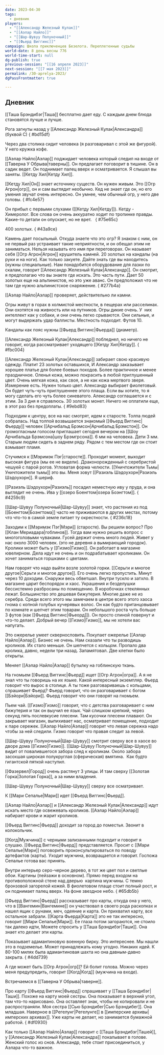 ```yaml
---
date: 2023-04-30
tags:
  - дневник
players:
  - "[[Александр Железный Кулак]]"
  - "[[Аэлар Найло]]"
  - "[[Шар-Шувуу Полуночный]]"
  - "[[Фьерд Виггинс]]"
campaign: Школа приключенцев Безелота. Переплетенные судьбы
world-date: 8 день весны 776
world-time-start: null
dg-publish: true
previous-session: "[[16 апреля 2023]]"
next-session: "[[7 мая 2023]]"
permalink: /30-aprelya-2023/
dgPassFrontmatter: true

---
```



## Дневник

[[Таша Брэндибэг\|Таша]] бесплатно дает еду. С каждым днем блюда становятся лучше и лучше.

Рога загнуты назад у [[Александр Железный Кулак\|Александра]] (буквой С)
{ #bd15df}


Через два столика сидит человека (я разговаривал с этой же фигурой). У него кружка кофе.

[[Аэлар Найло\|Аэлар]] поджидает человека который следил на входе от [[Таверна У Обрыва\|таверны]]. Он предлагает поговорит в тишине. Он в садик ведет. Он поднимает палец вверх и осматривается. Я слышал вы заняты. [[Кетду Хил\|Кетду Хил]]. 

[[Кетду Хил\|Он]] знает источнику существ. Он нужен живым. Это [[Огр Агрон\|огр]], он и сам выглядит необычно. Кед не знает где он, но его умения звучат очень интересно. Он умнее, чем обычный огр, у него две головы. 
{ #fc4e57}


Он прибыл с первыми слухами ([[Кетду Хил\|Кетду]]). Кетду - Химеролог. Все слова он очень аккуратно ходит по тропинке правды. Какие-то детали он опускает, но не врет.   
{ #75e65c}


400 золотых. 
{ #43a9ce}


Камень дает посыльный. Откуда знаете что это огр? Я знаком с ним, он не первый раз устраивает такие неприятности, и он обещал этим не заниматься. Нельзя называть его имя при переговорах. Он называет себя [[Огр Агрон\|Агрон]] крушитель камней. 20 золотых на кандалы (на руки и на ноги). Как только закуете. Дайте знать где вы находитесь (нужны специальные). Нам понадобится оборудование для лазки по скалам, говорит [[Александр Железный Кулак\|Александр]]. Он смотрит, я предполагаю что вы знаете где искать. Это часть пути. Дает 50 золотых еще на альпинистов, но это уже аванс. Он предположил что не там где нужно альпинистское снаряжение.
{ #277b4a}


[[Аэлар Найло\|Аэлар]] проверяет, действительно ли камни.

Огры живут в горах в холмистой местности, в пещерах или расселинах. Они охотятся на живность или на путников. Огры дикие очень. У  них интеллект как у собаки, и они очень легко срываются. Они сильные, и могут выдержать удар баллисты. Местность подходит. Футов 10.

Кандалы как пояс нужны [[Фьерд Виггинс\|Фьерда]] (диаметр).

[[Александр Железный Кулак\|Александр]] побледнел, но ничего не говорит, когда рассматривает уходящего [[Кетду Хил\|Кетду]].
{ #fbc004}


[[Александр Железный Кулак\|Александр]] забирает свою красивую одежду. Платит 23 золотых оставшихся, И Александр заказывает хорошее платье для более боевых походов. Более практичное и менее праздничное. Оленья кожа, можно покрасить в любой приглушенный цвет. Очень мягкая кожа, как своя, а не как кожа мертвого зверя. Измерение есть. Нужен только цвет. Александр выбирает фиолетовый. Он будет чуть-чуть приглушеннее этого плаща. Если вы хотите, то я могу сделать его чуть более синеватого. Александр соглашается и с этим. За 3 дня я справлюсь. 30 золотых монет. Ничего не оплатили еще, в этот раз без предоплаты.
{ #9ebd83}


Подходим к центру, все на нас смотрят, идем к старосте. Толпа людей собралась. Над толпой возвышается знакомый [[Фьерд Виггинс\|Фьерду]] человек [[Арчибальд Брэмсон\|Арчибальд Брэмстон]]. Он громогласным голосом приглашает сегодня вечером на [[Шоу Арчибальда Брэмсона\|шоу Брэмгрсона]]. 6 мм на человека. Дети 3 мм. Старым людям сидеть в заднем ряду. Рядом с тем местом где он стоит взмывает пламя.

Стучимся к [[Мэримэк Пэг\|старосте]]. Проходит момент, выходит высокая фигура (мы ее не видели). Драконорожденный с серебристой чешуей с парой рогов. Угловатая форма челюсти. [[Уничтожители Тьмы\|Уничтожители тьмы]] это вы. Меня зовут [[Разиэль Шэдоухорн\|Разиэль Шэдоухорн]]. Я шериф.

[[Разиэль Шэдоухорн\|Разиэль]] посадил неместную иву у пруда, и она выглядит не очень. Ива у [[озеро Боенгтом\|озера Боэнгтом]].
{ #4259c9}


[[Шар-Шувуу Полуночный\|Шар-Шувуу]] знает, что растения из под [[Боенгтом\|Боэнгтома]] часто не приживаются в других местах, потому что что-то в самой земле питает ту окрестности.
{ #236c18}


Заходим к [[Мэримэк Пэг\|Мэри]] (старосте). Вы решили вопрос? Про [[Клан Мериадара\|гоблинов]]. Тогда вам нужно решить вопрос с многоголовыми чуваками. Гусей держит очень много людей. Живет у нас около 3000 человек. (это не деревня а вымирающий городок). Кролики может быть у [[Гизмо\|Гизмо]]. Он работает в магазине ювелирном. Дела идут не очень и он подрабатывает кроликами. Он хочет заниматься горшками с цветами.

Нам говорят что надо выйти возле золотой горки. [[Серьги и многое другое\|Серьги и многое другое]]. Его очень легко пропустить. Минут через 10 доходим. Снаружи весь обветшал. Внутри тускло и затхло. В магазине царит беспорядок и хаос. Украшения и безделушки бессистемно разбросаны по помещению. В коробочках стеклянных лежат. Большинство это дешевая бижутерия. Многие даже не из серебра. Среди всего этого мы замечаем в центре всего этого хаоса гнома с копной голубых кучерявых волос. Он как будто пританцовывает по комнате и шепчет этим товарам. Он небольшого роста чуть больше 3 футов (как [[Фьерд Виггинс\|Фьеорд]]). Он просто спиной повернут и что-то делает. Добрый вечер [[Гизмо\|Гизмо]], мы не хотели вас напугать.

Это ожерелье умеет сквернословить. Покупает ожерелье [[Аэлар Найло\|Аэлар]]. Бизнес не очень. Нам сказали что ты разводишь кроликов. Их стало меньше. Он шепчется с кольцом. Пропало два кролика, давно, недели три назад. Запамятовал. Две клетки было открыты.

Меняет [[Аэлар Найло\|Аэлар]] бутылку на гоблинскую ткань.

На гномьем [[Фьерд Виггинс\|Фьерд]] ищет [[Огр Агрон\|огра]]. А я не знал что ты говоришь на их языке. Какой интересный экземпляр. Фьерд говорит что вырос в столице. А ты тоже разговариваешь с кольцами, спрашивает Фьерд? Фьерд говорит, что он разговаривает с богом [[Бэйори\|Бэйори]]. Фьерд говорит что они говорят на гномьем.

Пьем чай. [[Гизмо\|Гизмо]] говорит, что с детства разговаривает с ним бижутерия и так он выучил ее язык. Чай слишком крепкий, через секунд пять послевкусие плесени. Там кусочки плесени плавают. Он закрывает магазин, выпихивает нас, осматривает помещение, подходит к паре сережек. [[Аэлар Найло\|Аэлар]] говорит что левая сережка надо чтобы за ней следили. Гизмо говорит что правая следит за левой.

[[Шар-Шувуу Полуночный\|Шар-Шувуу]] смотрит сверху все в хаосе во дворе дома [[Гизмо\|Гизмо]]. [[Шар-Шувуу Полуночный\|Шар-Шувуу]] видит от повалившегося забора след к кроликам. Около забора засохшая широкая полукруглая (сферическая) вмятина.  Как будто гигантской пяткой наступил.

[[Фазервел\|Город]] очень растянут 3 улицы. И там сверху [[Золотая Горка\|Золотая Горка]], а за ними владения.

[[Шар-Шувуу Полуночный\|Шар-Шувуу]] сверху все осматривает.

К [[Мари Сепалье\|Мари]] идет [[Фьерд Виггинс\|Фьерд]].

[[Аэлар Найло\|Аэлар]] и [[Александр Железный Кулак\|Александр]] идут искать место где освежевать кроликов. [[Аэлар Найло\|Аэлар]] набирает крови и жарит кроликов.

[[Фьерд Виггинс\|Фьерд]] доходит за город до поместья. Звонит в колокольчик.

[[Когд\|Мужчина]] с черными зализанными подходит и говорит я слушаю. [[Фьерд Виггинс\|Фьерд]] представляется. Просит с [[Мари Сепалье\|Мэри]] поговорить проконсультироваться по поводу артефактов (карты). Уходит мужчина, возвращается и говорит. Госпожа Сепалье готова вас принять.

Внутри интерьер серо-черное дерево, в тот же цвет пол и светлые обои. Картины (пейзажи в основном). Прямо перед входом на противоположной стене над дверью  картина мужчины. С темно бронзовой загорелой кожей. В фиолетовом плаще стоит полный рост, и он поднимает палец вверх. На фоне звездное небо.
{ #65db5b}


[[Фьерд Виггинс\|Фьерд]] рассказывает про карты, откуда она у него, что в [[Вангемин\|Вангемине]] он участвовал в своего рода раскопках и нашел ящик с рунами, меч, одеяние и карта. Он прихватил карту, все остальное забрали. [[Карта Фьерда\|Карта]] это не так интересно, говорит [[Мари Сепалье\|Мари]]. Ее глаза потом загораются, не стоило так далеко идти, Можете спросить у [[Таша Брэндибэг\|Таши]]. Она знает кто делает эти карты. 

Показывает адамантиновую военную бирку. Это интереснее. Мы нашли это в подземелье. Может принадлежать кому угодно. Никаких идей. К 80-100 милях была адамантиновая шахта но она давным-давно закрыта. 
{ #4dd739}


А где может быть [[Огр Агрон\|огр]]? Ей болит голова. Можно через меня предупредить, говорит [[Когд\|Когд]] (мужчина на входе).

Встречаемся в [[Таверна У Обрыва\|таверне]].

Про карту [[Фьерд Виггинс\|Фьерд]] спрашивает у [[Таша Брэндибэг\|Таши]]. Похоже на карту моей сестры. Она показывает в верхний угол, там что-то нарисовано. Она оставляет знак, чтобы не копировали и не распространяли. Моя сестра [[Сью Брэндибег\|Сью Брэндибег]]. Она младшая. Наверное в [[Регелунг\|Регелунге]] в [[имперские архивы\|имперских архивах]]. Уже карты не делает, но занимается бумажной работой.
{ #df0930}


Как только [[Аэлар Найло\|Аэлар]] говорит с [[Таша Брэндибэг\|Ташей]], у [[Александр Железный Кулак\|Александра]] покалывает в голове. Женский голос из снов. Александр, тебе стоит присоединиться, у Аэлара что-то важное.